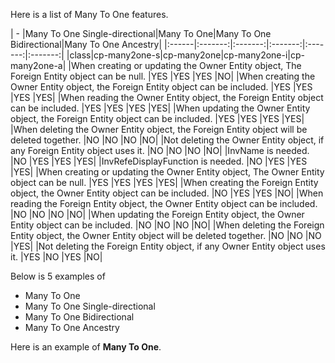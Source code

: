Here is a list of Many To One features.



| - |Many To One Single-directional|Many To One|Many To One Bidirectional|Many To One Ancestry|
|:------|:-------:|:-------:|:-------:|:-------:|:-------:|
|class|cp-many2one-s|cp-many2one|cp-many2one-i|cp-many2one-a|
|When creating or updating the Owner Entity object, The Foreign Entity object can be null.	|YES	|YES	|YES	|NO|
|When creating the Owner Entity object, the Foreign Entity object can be included.	|YES	|YES	|YES	|YES|
|When reading the Owner Entity object, the Foreign Entity object can be included.	|YES	|YES	|YES	|YES|
|When updating the Owner Entity object, the Foreign Entity object can be included.	|YES	|YES	|YES	|YES|
|When deleting the Owner Entity object, the Foreign Entity object will be deleted together.	|NO	|NO	|NO	|NO|
|Not deleting the Owner Entity object, if any Foreign Entity object uses it.	|NO	|NO	|NO	|NO|
|InvName is needed.	|NO	|YES	|YES	|YES|
|InvRefeDisplayFunction is needed.	|NO	|YES	|YES	|YES|
|When creating or updating the Owner Entity object, The Owner Entity object can be null.	|YES	|YES	|YES	|YES|
|When creating the Foreign Entity object, the Owner Entity object can be included.	|NO	|YES	|YES	|NO|
|When reading the Foreign Entity object, the Owner Entity object can be included.	|NO	|NO	|NO	|NO|
|When updating the Foreign Entity object, the Owner Entity object can be included.	|NO	|NO	|NO	|NO|
|When deleting the Foreign Entity object, the Owner Entity object will be deleted together.	|NO	|NO	|NO	|YES|
|Not deleting the Foreign Entity object, if any Owner Entity object uses it.	|YES	|NO	|YES	|NO|


Below is 5 examples of 
* Many To One 
* Many To One Single-directional
* Many To One Bidirectional 
* Many To One Ancestry

Here is an example of __Many To One__.